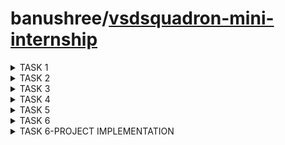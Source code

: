 # banushree/[vsdsquadron-mini-internship](https://github.com/banu0734/intern.git)
</details>

<details>
<summary>TASK 1</summary>
 <br>
    
# Task-1
# Opening and writting program in terminal window.
writing a C programming code to count from 1 to n.
initializing and creating a leafpad named assignment1
![assignment1-1](https://github.com/banu0734/intern/assets/173624112/e0fdbf69-1541-486e-be7b-454f7a13ec25)
writting a code in leafpad for sum of 1 to 5
![assignment1-2](https://github.com/banu0734/intern/assets/173624112/ffb2c678-6465-4aa5-8e97-3cec24665156)
output:
![assignment1-3](https://github.com/banu0734/intern/assets/173624112/54d42f92-9185-4459-b47e-470f468e8195)
writting a code for sum of 1 to 100.
![assignment1-4](https://github.com/banu0734/intern/assets/173624112/1d9857e1-97de-48b5-9dc6-c0f660304a57)
output:
![assignment1-5](https://github.com/banu0734/intern/assets/173624112/676e4942-15ac-4e61-9717-fb611dda97cd)
# Running same program in RISC-V simulator
![assignment1-6](https://github.com/banu0734/intern/assets/173624112/319a80f3-e262-4703-b1c4-a29804fbeb28)
![assignment1-7](https://github.com/banu0734/intern/assets/173624112/679e9f14-8f41-4727-83ae-915558c34f50)
![assignment1-9](https://github.com/banu0734/intern/assets/173624112/40201ba9-d93b-471e-985c-7bc6f4554aee)
![assignment1-8](https://github.com/banu0734/intern/assets/173624112/7f70bbb0-8b14-4dd2-a515-24aedec665de)

</details>

<details>
<summary>TASK 2</summary>
 <br>
    
# Task-2
# CODE

```

#include <stdio.h>
#include <stdbool.h>
#include <stdlib.h> // for abs function

#define NUM_FLOORS 10
#define NUM_ELEVATORS 3

// Define states for each elevator
typedef enum {
    UP,
    IDLE,
    DOWN,
    STOPPED
} ElevatorState;

// Elevator structure
typedef struct {
    int currentFloor;
    ElevatorState state;
} Elevator;

Elevator elevators[NUM_ELEVATORS];

// Function to initialize elevators
void initializeElevators() {
    for (int i = 0; i < NUM_ELEVATORS; ++i) {
        elevators[i].currentFloor = 0;
        elevators[i].state = IDLE;
    }
}

// Function to move an elevator to a specific floor
void moveElevator(Elevator *elevator, int targetFloor) {
    if (elevator->currentFloor < targetFloor) {
        elevator->state = UP;
        while (elevator->currentFloor < targetFloor) {
            elevator->currentFloor++;
            printf("Elevator is moving up, current floor: %d\n", elevator->currentFloor);
        }
        // In a real scenario, update elevator position in hardware
        elevator->state = STOPPED;
    } else if (elevator->currentFloor > targetFloor) {
        elevator->state = DOWN;
        while (elevator->currentFloor > targetFloor) {
            elevator->currentFloor--;
            printf("Elevator is moving down, current floor: %d\n", elevator->currentFloor);
        }
        // In a real scenario, update elevator position in hardware
        elevator->state = STOPPED;
    }
    printf("Elevator arrived at floor %d\n", elevator->currentFloor);
}

// Function to assign an elevator to a floor request
void assignElevator(int floor) {
    // Simple algorithm: find the closest idle elevator
    int minDistance = NUM_FLOORS + 1; // Initialize to a value larger than any possible distance
    Elevator *closestElevator = NULL;

    for (int i = 0; i < NUM_ELEVATORS; ++i) {
        if (elevators[i].state == IDLE) {
            int distance = abs(elevators[i].currentFloor - floor);
            if (distance < minDistance) {
                minDistance = distance;
                closestElevator = &elevators[i];
            }
        }
    }

    if (closestElevator != NULL) {
        moveElevator(closestElevator, floor);
    } else {
        printf("No available elevators to serve floor %d\n", floor);
    }
}

int main() {
    initializeElevators();

    // Example: simulate requests to floors
    assignElevator(5);
    assignElevator(8);
    assignElevator(2);
    assignElevator(6);

    return 0;
}

```
# Detailed explaination and breakdown of the code
## Header Files and Definitions

```
#include <stdio.h>
#include <stdbool.h>
#include <stdlib.h> // for abs function

#define NUM_FLOORS 10
#define NUM_ELEVATORS 3
```
### Header Files:

stdio.h: For standard input/output functions, such as printf.
stdbool.h: For Boolean type (true and false), although it's not directly used in this code.
stdlib.h: For standard library functions, specifically the abs function which calculates the absolute value of an integer.

### Constants:

NUM_FLOORS: Defines the number of floors in the building (10 floors).
NUM_ELEVATORS: Defines the number of elevators in the system (3 elevators).

## Enumeration and Structure Definitions

```
typedef enum {
    UP,
    IDLE,
    DOWN,
    STOPPED
} ElevatorState;
```
### ElevatorState Enum: Defines possible states of an elevator:
* UP: Elevator is moving up.
* IDLE: Elevator is not moving and is waiting for a request.
* DOWN: Elevator is moving down.
* STOPPED: Elevator has stopped moving.

```
typedef struct {
    int currentFloor;
    ElevatorState state;
} Elevator;

Elevator elevators[NUM_ELEVATORS];
```
### Elevator Struct: Defines the properties of an elevator:

      * *currentFloor:* The current floor where the elevator is located.
      * state: The current state of the elevator, using the ElevatorState enum.
### Elevators Array:

An array of NUM_ELEVATORS (3) Elevator structures to represent each elevator in the system.

## Function to Initialize Elevators
```
void initializeElevators() {
    for (int i = 0; i < NUM_ELEVATORS; ++i) {
        elevators[i].currentFloor = 0;
        elevators[i].state = IDLE;
    }
}
```
### initializeElevators:

This function initializes all elevators to be at the ground floor (floor 0) and sets their state to IDLE.

## Function to Move an Elevator to a Specific Floor
```
void moveElevator(Elevator *elevator, int targetFloor) {
    if (elevator->currentFloor < targetFloor) {
        elevator->state = UP;
        while (elevator->currentFloor < targetFloor) {
            elevator->currentFloor++;
            printf("Elevator is moving up, current floor: %d\n", elevator->currentFloor);
        }
        elevator->state = STOPPED;
    } else if (elevator->currentFloor > targetFloor) {
        elevator->state = DOWN;
        while (elevator->currentFloor > targetFloor) {
            elevator->currentFloor--;
            printf("Elevator is moving down, current floor: %d\n", elevator->currentFloor);
        }
        elevator->state = STOPPED;
    }
    printf("Elevator arrived at floor %d\n", elevator->currentFloor);
}
```
### moveElevator:

*Parameters:* Takes a pointer to an Elevator and the targetFloor to which the elevator should move.

*Logic:* 

       * If the currentFloor of the elevator is less than the targetFloor, it sets the state to UP and increments the currentFloor until it reaches the targetFloor.
       * If the currentFloor is greater than the targetFloor, it sets the state to DOWN and decrements the currentFloor until it reaches the targetFloor.
       * Once the elevator reaches the target floor, it sets the state to STOPPED.
       * Throughout the process, it prints the current floor of the elevator to simulate movement.

## Function to Assign an Elevator to a Floor Request

```
void assignElevator(int floor) {
    int minDistance = NUM_FLOORS + 1; // Initialize to a value larger than any possible distance
    Elevator *closestElevator = NULL;

    for (int i = 0; i < NUM_ELEVATORS; ++i) {
        if (elevators[i].state == IDLE) {
            int distance = abs(elevators[i].currentFloor - floor);
            if (distance < minDistance) {
                minDistance = distance;
                closestElevator = &elevators[i];
            }
        }
    }

    if (closestElevator != NULL) {
        moveElevator(closestElevator, floor);
    } else {
        printf("No available elevators to serve floor %d\n", floor);
    }
}
```

### assignElevator:
* *Parameter:* Takes the floor where an elevator is requested.
* *Logic:*

          * Initializes minDistance to a value larger than any possible distance (i.e., NUM_FLOORS + 1).
          * Iterates through each elevator to find the closest idle elevator to the requested floor.
          * If an idle elevator is found that is closer than the current minDistance, updates minDistance and * sets closestElevator to this elevator.
          * If a closest idle elevator is found, calls moveElevator to move it to the requested floor.
          * If no idle elevator is available, prints a message indicating no elevators are available.
  
## Main Function
```
int main() {
    initializeElevators();

    // Example: simulate requests to floors
    assignElevator(5);
    assignElevator(8);
    assignElevator(2);
    assignElevator(6);

    return 0;
}
```
### main:

    * *Initialization:* Calls initializeElevators to set all elevators to the ground floor and state to IDLE.
    * *Simulated Requests:* Simulates requests to floors 5, 8, 2, and 6 by calling assignElevator with these floor numbers.
    * *Return:* Ends the program with return 0.

## Typing the code in Leafpad

![task2-1](https://github.com/banu0734/intern-vsds-quadron-mini-internship/assets/173624112/6137bf1e-8f42-4f4e-9608-f077a2eb89a7)

## Code written in Leafpad

![task2-1](https://github.com/banu0734/intern-vsds-quadron-mini-internship/assets/173624112/ecae2a1b-8b1c-489a-bc5c-8e9edbd886b2)

![task2-2](https://github.com/banu0734/intern-vsds-quadron-mini-internship/assets/173624112/bdbbe7b5-2ddc-4a5c-9852-104aae7e9290)

![task2-3](https://github.com/banu0734/intern-vsds-quadron-mini-internship/assets/173624112/5ddad748-cc8b-4018-8485-7b2a1f9c4b5d)

![task2-4](https://github.com/banu0734/intern-vsds-quadron-mini-internship/assets/173624112/a5fd07ab-b035-4537-a0f1-b8c7f7dd3266)

![task2-5](https://github.com/banu0734/intern-vsds-quadron-mini-internship/assets/173624112/9569b3df-2896-4844-993c-18ec40ab2cfa)

![task2-6](https://github.com/banu0734/intern-vsds-quadron-mini-internship/assets/173624112/21ec0ff2-4cd8-4e14-b1ca-0915961c4af9)

### OUTPUT OBTAINED:

![task2-7](https://github.com/banu0734/intern-vsds-quadron-mini-internship/assets/173624112/2feebd2c-4061-484a-a4d4-bc30dcdb621e)


## Initializing the code in RISC-V GCC

![task2-8r](https://github.com/banu0734/intern-vsds-quadron-mini-internship/assets/173624112/ac81c7b5-e849-41b0-8ffb-febbeaab8cda)

![task2-9r](https://github.com/banu0734/intern-vsds-quadron-mini-internship/assets/173624112/2bbaeedc-320b-4b5d-9035-ac26bc79edb6)

![task2-10r](https://github.com/banu0734/intern-vsds-quadron-mini-internship/assets/173624112/18aa9ea4-b06c-4eb8-bcc6-08ce800a1dd4)


</details>

<details>
<summary>TASK 3</summary>
 <br>
    
# TASK-3

## SPIKE Simulation and observation with -O1 and -Ofast. Upload snapshot of compiled C Code, RISC-V Objdmp with above options on your GitHub repo

![task3-1](https://github.com/banu0734/banushree-vsds-quadron-mini-internship/assets/173624112/aa4a7cb4-3c2c-41e0-8ab8-7080997bcc43)

*This image shows a terminal window in an Ubuntu operating system with a code snippet and some terminal commands executed.*

## Terminal Commands:

### riscv64-unknown-elf-gcc -O1 -mabi=lp64 -march=rv64i -o task2.0 task2.c
    *This command compiles the C code (task2.c) using the riscv64-unknown-elf-gcc compiler for a RISC-V 64-bit architecture.
    *-O1 is a compiler optimization level.
    *-mabi=lp64 specifies the ABI (Application Binary Interface) used.
    *-march=rv64i specifies the target architecture (RISC-V 64-bit).
    *-o task2.0 specifies the output file name (task2.0).
### ls -ltr task2.0

This command lists the details of the task2.0 file in long format, sorted by modification time in reverse order.

![task3-2](https://github.com/banu0734/banushree-vsds-quadron-mini-internship/assets/173624112/b4c3a766-461f-4835-a74c-ee9c619ef247)

*The images show a terminal window with disassembled code, most likely from a RISC-V assembly program, along with a calculator application performing hexadecimal calculations.*

![task3-3](https://github.com/banu0734/banushree-vsds-quadron-mini-internship/assets/173624112/1b0a5f15-8799-4bd3-bb59-d134ce733e92)

### Calculator Application:

    *The calculator is being used in programming mode to perform hexadecimal arithmetic.
    *10314 - 102D8 = 3C: This subtraction calculates the difference between the addresses 10314 and 102D8, which equals 3C in hexadecimal.
    *3C ÷ 4 = F: This division calculates 3C divided by 4, which equals F in hexadecimal.

These disassembly snippets and calculations indicate the process of analyzing and manipulating low-level assembly code, likely for debugging or reverse engineering purposes. The use of the calculator in hexadecimal mode is common in such tasks to understand address offsets and instruction lengths.
## Same Operation in -Ofast optimization level

![task3-4](https://github.com/banu0734/banushree-vsds-quadron-mini-internship/assets/173624112/f30c612f-3da2-4c8c-90f3-5405c49b594a)

### If the code were compiled with the -Ofast optimization level, it would mean that the compiler uses the highest optimization level available, including aggressive optimizations that might break strict compliance with some language standards but aim for maximum performance.

### Terminal Command:

    *riscv64-unknown-elf-gcc -Ofast -mabi=lp64 -march=rv64i -o task2.0 task2.c
    *-Ofast is used instead of -O1.
    *This enables all -O3 optimizations and more, disregarding strict standards compliance in favor of performance.

### Explanation:


    *riscv64-unknown-elf-gcc: The compiler use
    *-mabi=lp64: Specifies the ABI.
    *-march=rv64i: Specifies the target architecture.
    *-o task2.0: Specifies the output file name.
    
### Effects of -Ofast Optimization:

More Aggressive Optimizations: The -Ofast option enables more aggressive optimizations compared to -O1.

### Impact on Performance:

* In general, -Ofast should produce faster executables compared to -O1, as it applies more optimizations.
* This can be especially beneficial in performance-critical applications like an elevator control system where quick response times are crucial.
  
![task3-5](https://github.com/banu0734/banushree-vsds-quadron-mini-internship/assets/173624112/07ead424-f568-4a48-86c1-1449eeaa1316)

* When the code is compiled with the -Ofast optimization flag, it generally means that the compiler will apply aggressive optimizations to make the code run as fast as possible. This can result in significant changes in the structure and content of the generated assembly code compared to a non-optimized or less-optimized build.

* Let's analyze the main function with the starting address at 100b0 and the next instruction address at 10108 in an -Ofast optimized build.
  
![task3-6](https://github.com/banu0734/banushree-vsds-quadron-mini-internship/assets/173624112/e53a12e3-428d-472f-8910-57e0f902cf5b)

### Address Calculation
* The second image suggests using hexadecimal arithmetic to determine instruction addresses. For instance:

* If main starts at 100b0, and the next significant block starts at 10108, the difference (10108 - 100b0) is 58 (in hex).
Dividing 58 by 4 gives 16 (in hex), which means there are 22 (decimal) instructions between these points.

</details>

<details>
<summary>TASK 4</summary>
 <br>
    
# TASK-4

## Identify various RISC-V instruction type (R, I, S, B, U, J) and exact 32-bit instruction code in the instruction type format for below RISC-V instructions 

 ADD r6, r2, r1

 SUB r7, r1, r2

 AND r8, r1, r3

 OR r9, r2, r5

 XOR r10, r1, r4

 SLT r11, r2, r4

 ADDI r12, r4, 5

 SW r3, r1, 2

 SRL r16, r14, r2

 BNE r0, r1, 20

 BEQ r0, r0, 15

 LW r13, r1, 2

 SLL r15, r1, r2

 Upload the 32-bit pattern on Github

## Detailed Explanation of RISC-V Instruction Types:

The RISC-V architecture supports several types of instructions, each with a specific format for encoding the instruction fields. The primary types are R, I, S, B, U, and J. Here's a detailed breakdown of each type, including the fields they use and their bit positions within a 32-bit instruction.

### 1. R-Type Instructions

R-type instructions are used for register-register operations.

* Format: funct7 rs2 rs1 funct3 rd opcode
* Bit positions: [31:25] [24:20] [19:15] [14:12] [11:7] [6:0]

| Field	| Bits | Description |
| --- | --- | --- |
| opcode	| 7	| Specifies the operation type (e.g., 0110011 for R-type) |
| rd	| 5	| Destination register |
| funct3	| 3 |	Operation modifier |
| rs1 |	5	| First source register |
| rs2 |	5	| Second source register |
| funct7 |	7 |	Operation modifier |

### 2. I-Type Instructions

I-type instructions are used for immediate operations, load operations, and some system instructions.

* Format: imm[11:0] rs1 funct3 rd opcode
* Bit positions: [31:20] [19:15] [14:12] [11:7] [6:0]
  
| Field |	Bits | Description |
| --- | --- | --- |
| opcode |	7 | Specifies the operation type (e.g., 0010011 for arithmetic immediates) |
| rd |	5 |	Destination register |
| funct3 |	3 |	Operation modifier |
| rs1 |	5 |	Source register |
| imm |	12 |	Immediate value |

### 3. S-Type Instructions

S-type instructions are used for store operations.

* Format: imm[11:5] rs2 rs1 funct3 imm[4:0] opcode
* Bit positions: [31:25] [24:20] [19:15] [14:12] [11:7] [6:0]
  
| Field |	Bits |	Description |
| --- | --- | --- |
|opcode |	7	 |Specifies the operation type (e.g., 0100011 for stores) |
| imm |	7 + 5	| Immediate value split into two parts (imm[11:5] and imm[4:0]) |
| funct3 |	3	| Operation modifier |
| rs1	| 5	| Base register |
| rs2	| 5	| Source register |

### 4. B-Type Instructions

B-type instructions are used for conditional branch operations.

* Format: imm[12] imm[10:5] rs2 rs1 funct3 imm[4:1] imm[11] opcode
* Bit positions: [31] [30:25] [24:20] [19:15] [14:12] [11:8] [7] [6:0]
  
| Field | 	Bits |	Description |
| --- | --- | --- |
| opcode |	7	| Specifies the operation type (e.g., 1100011 for branches) |
| imm |	1 + 6 + 4 + 1	| Immediate value split into four parts |
| funct3 |	3	| Operation modifier |
| rs1	| 5 | 	First source register |
| rs2	| 5	| Second source register |

### 5. U-Type Instructions

U-type instructions are used for upper immediate operations.

* Format: imm[31:12] rd opcode
* Bit positions: [31:12] [11:7] [6:0]
  
| Field |	Bits |	Description |
| --- | --- | --- |
| opcode |	7	| Specifies the operation type (e.g., 0110111 for LUI) |
| rd |	5	| Destination register |
| imm	| 20	| Immediate value (upper 20 bits) |

### 6. J-Type Instructions

J-type instructions are used for jump operations.

* Format: imm[20] imm[10:1] imm[11] imm[19:12] rd opcode
* Bit positions: [31] [30:21] [20] [19:12] [11:7] [6:0]

| Field	| Bits |	Description |
| --- | --- | --- |
| opcode	| 7 | 	Specifies the operation type (e.g., 1101111 for jumps) |
| imm	| 1 + 10 + 1 + 8 |	Immediate value split into four parts |
| rd	| 5 |	Destination register |

## exact 32-bit instruction code in the instruction type format

### R-Type Instructions

1. ADD r6, r2, r1

* Opcode: 0110011
* Funct3: 000
* Funct7: 0000000
* rs1: 00010 (r2)
* rs2: 00001 (r1)
* rd: 00110 (r6)
* Instruction: 0000000 00001 00010 000 00110 0110011
* Hexadecimal: 0x006101b3
  
2. SUB r7, r1, r2

* Opcode: 0110011
* Funct3: 000
* Funct7: 0100000
* rs1: 00001 (r1)
* rs2: 00010 (r2)
* rd: 00111 (r7)
* Instruction: 0100000 00010 00001 000 00111 0110011
* Hexadecimal: 0x406081b3
  
3. AND r8, r1, r3

* Opcode: 0110011
* Funct3: 111
* Funct7: 0000000
* rs1: 00001 (r1)
* rs2: 00011 (r3)
* rd: 01000 (r8)
* Instruction: 0000000 00011 00001 111 01000 0110011
* Hexadecimal: 0x003081b3
  
4. OR r9, r2, r5

* Opcode: 0110011
* Funct3: 110
* Funct7: 0000000
* rs1: 00010 (r2)
* rs2: 00101 (r5)
* rd: 01001 (r9)
* Instruction: 0000000 00101 00010 110 01001 0110011
* Hexadecimal: 0x005101b3

5. XOR r10, r1, r4

* Opcode: 0110011
* Funct3: 100
* Funct7: 0000000
* rs1: 00001 (r1)
* rs2: 00100 (r4)
* rd: 01010 (r10)
* Instruction: 0000000 00100 00001 100 01010 0110011
* Hexadecimal: 0x004081b3

6. SLT r11, r2, r4

* Opcode: 0110011
* Funct3: 010
* Funct7: 0000000
* rs1: 00010 (r2)
* rs2: 00100 (r4)
* rd: 01011 (r11)
* Instruction: 0000000 00100 00010 010 01011 0110011
* Hexadecimal: 0x004101b3

7. SLL r15, r1, r2

* Opcode: 0110011
* Funct3: 001
* Funct7: 0000000
* rs1: 00001 (r1)
* rs2: 00010 (r2)
* rd: 01111 (r15)
* Instruction: 0000000 00010 00001 001 01111 0110011
* Hexadecimal: 0x002081b3

### I-Type Instructions

1. ADDI r12, r4, 5

* Opcode: 0010011
* Funct3: 000
* Immediate: 000000000101 (5)
* rs1: 00100 (r4)
* rd: 01100 (r12)
* Instruction: 000000000101 00100 000 01100 0010011
* Hexadecimal: 0x00520293

2. LW r13, r1, 2

* Opcode: 0000011
* Funct3: 010
* Immediate: 000000000010 (2)
* rs1: 00001 (r1)
* rd: 01101 (r13)
* Instruction: 000000000010 00001 010 01101 0000011
* Hexadecimal: 0x00208083
  
### S-Type Instructions

1. SW r3, r1, 2
   
* Opcode: 0100011
* Funct3: 010
* Immediate: 000000000010 (2, split into imm[11:5] and imm[4:0])
* imm[11:5]: 0000000
* imm[4:0]: 00010
* rs1: 00001 (r1)
* rs2: 00011 (r3)
* Instruction: 0000000 00011 00001 010 00010 0100011
* Hexadecimal: 0x00208223

### B-Type Instructions

1. BNE r0, r1, 20

* Opcode: 1100011
* Funct3: 001
* Immediate: 0000000000100 (20, split into imm[12], imm[10:5], imm[4:1], and imm[11])
* imm[12]: 0
* imm[10:5]: 000001
* imm[4:1]: 0100
* imm[11]: 0
* rs1: 00001 (r1)
* rs2: 00000 (r0)
* Instruction: 000001 00000 00001 001 0100 1100011
* Hexadecimal: 0x01410063

2. BEQ r0, r0, 15

* Opcode: 1100011
* Funct3: 000
* Immediate: 0000000000111 (15, split into imm[12], imm[10:5], imm[4:1], and imm[11])
* imm[12]: 0
* imm[10:5]: 000001
* imm[4:1]: 0111
* imm[11]: 0
* rs1: 00000 (r0)
* rs2: 00000 (r0)
* Instruction: 000001 00000 00000 000 0111 1100011
* Hexadecimal: 0x00700063

</details>

<details>
<summary>TASK 5</summary>
 <br>
    
# TASK-5

## Step 1: Install Icarus Verilog and GTKWave

![10 7 24-1](https://github.com/banu0734/banushree-vsds-quadron-mini-internship/assets/173624112/034f72b0-5801-4a99-adff-704c17d927cf)

1.Open your terminal.
2.Update your package list to ensure you have the latest information:

    sudo apt-get update
    
3.Install Icarus Verilog and GTKWave:

    sudo apt-get install iverilog gtkwave
    
## Step 2: Clone the Repository and Download Netlist Files

1.Open your terminal if not already open.
2.Clone the repository from GitHub:

    git clone https://github.com/vinayrayapati/iiitb_rv32i
    
3.Navigate to the newly created directory:

    cd iiitb_rv32i
    
## Step 3: Simulate and Run the Verilog Code

1.Open your terminal in the iiitb_rv32i directory.
2.Compile the Verilog code using Icarus Verilog:

    iverilog -o iiitb_rv32i iiitb_rv32i.v iiitb_rv32i_tb.v
    
3.Run the compiled code to generate the simulation output:

    ./iiitb_rv32i
    
## Step 4: View the Output Waveform in GTKWave

1.Open your terminal in the iiitb_rv32i directory.
2.View the generated waveform using GTKWave:

    gtkwave iiitb_rv32i.vcd
    
By following these steps, you'll be able to install the necessary tools, clone the required repository, simulate the Verilog code, and view the output waveforms.

## OUTPUT:

### ADD:
![10 7 24-2](https://github.com/banu0734/banushree-vsds-quadron-mini-internship/assets/173624112/a365ce5c-9786-4659-a896-f7cefb2c8f49)
### ADDI:
![10 7 24-3](https://github.com/banu0734/banushree-vsds-quadron-mini-internship/assets/173624112/f17271ab-116e-4723-98bf-5b954fcc6884)
### SUB:
![10 7 24-4](https://github.com/banu0734/banushree-vsds-quadron-mini-internship/assets/173624112/843b015a-1b9e-45d4-a810-701207ec9a80)
### AND:
![10 7 24-5](https://github.com/banu0734/banushree-vsds-quadron-mini-internship/assets/173624112/d9491f15-db8c-4faa-8746-314b08f831cc)
### OR:
![10 7 24-6](https://github.com/banu0734/banushree-vsds-quadron-mini-internship/assets/173624112/8462a5cc-5c0f-4a79-bd48-2b8f85b19deb)
### XOR:
![10 7 24-7](https://github.com/banu0734/banushree-vsds-quadron-mini-internship/assets/173624112/17381bc8-91f0-4ac8-8ad5-93afcdf41b02)
### SLT:
![10 7 24-8](https://github.com/banu0734/banushree-vsds-quadron-mini-internship/assets/173624112/78049ae4-d966-4b39-a486-3b9244d2ad15)
### BEQ:
![10 7 24-9](https://github.com/banu0734/banushree-vsds-quadron-mini-internship/assets/173624112/f444a703-0382-4e4b-8a35-a555fe554b97)

</details>

<details>
<summary>TASK 6</summary>
 <br>
    
# TASK-6
## PROJECT-Ascent Control Engineer: Creating a Smart Elevator Controller.
## Conceptual Design
### 1. RISC-V Processor Capabilities:

The RISC-V processor will need the following capabilities:

* I/O Ports: To interact with buttons (floor selection, open/close doors), sensors (floor detection, door status), and the motor.
* Timers:  For scheduling tasks and managing delays (e.g., waiting for doors to open/close).
Interrupts: For handling real-time events such as button presses or sensor activations.

### 2. Basic Components:
* Buttons: To request floors, open/close doors.
* Sensors: To detect the current floor and door status.
* Motor Control: To move the elevator up and down.
* Display: To show the current floor and direction of movement.
  
### 3. Elevator Logic:
* Initialization: When powered on, the elevator should run a self-check and move to a predefined floor (usually the ground floor).
* Request Handling: When a button is pressed, the system should register the request and prioritize it based on the current direction of movement and the elevator's position.
* Movement: The motor should be controlled to move the elevator to the requested floors. It should stop at each requested floor, open the doors, wait for a specified time, and then close the doors.
* Safety: Ensure there are mechanisms to handle errors such as doors not closing, sensor failures, or motor issues.
## Implementation Outline
### 1. I/O Management:
* Button Press: Use GPIO pins to read button states.
* Sensor Reading: Use GPIO pins to read floor sensors and door status.
* Motor Control: Use GPIO pins to control motor driver circuits.
  
### 2. State Machine:

Design a state machine to manage the elevator’s operation. Typical states include:

* Idle: Waiting for a request.
* Moving: Elevator is moving to a requested floor.
* Door Opening/Closing: Handling door operations.
* Emergency: Handling emergency situations (e.g., power failure, obstruction).
* 
### 3. Software Logic (Pseudocode):
Even though you mentioned no software code, the logical flow can be represented as follows:

```
initialize_system()
while true:
    if new_request:
        update_request_queue()
    
    if current_state == IDLE:
        if request_queue not empty:
            set_destination(next_request())
            current_state = MOVING
            
    if current_state == MOVING:
        move_to_destination()
        current_state = DOOR_OPENING
        
    if current_state == DOOR_OPENING:
        open_doors()
        wait(door_open_time)
        current_state = DOOR_CLOSING
        
    if current_state == DOOR_CLOSING:
        close_doors()
        if more_requests:
            current_state = MOVING
        else:
            current_state = IDLE

    handle_emergency()
```
### 4. Safety and Redundancy:

* Emergency Stop: Implement an emergency stop button and logic.
* Door Safety: Ensure the doors do not close if an obstruction is detected.
* Power Failure: Implement a backup power source or safe mode in case of power failure.

</details>

<details>
<summary>TASK 6-PROJECT IMPLEMENTATION </summary>
 <br>
 
# TASK-6

## Detailed Explanation of Smart Elevator Controller with VSDSquadron Mini RISC-5 Kit

### Overview

The smart elevator controller leverages the VSDSquadron Mini RISC-5 kit to integrate advanced features for improved functionality, safety, efficiency, and user experience. Below is a detailed explanation of the components required and the working of the system.

### Components Required

1. **VSDSquadron Mini**
   - Core processing unit based on the RISC-V architecture.
   - Provides computational power and interfacing capabilities.

2. **Sensors**
   - **Position Sensors**: Encoders to track the elevator's position.
   - **Load Sensors**: Measure the weight inside the elevator to ensure it is not overloaded.
   - **Door Sensors**: Monitor the status of the elevator doors (open or closed).

3. **Actuators**
   - **Motors**: Control the movement of the elevator up and down.
   - **Relays**: Control the opening and closing of the elevator doors.

4. **User Interface Components**
   - **Display Panels**: Show the current floor and other relevant information.
   - **Buttons**: Allow passengers to select their desired floor.

5. **Breadboard and Jumper Wires**
   - For prototyping and connecting different components.

### Working

#### Floor Selection
1. **User Interaction**: 
   - Passengers interact with the elevator through a user interface. This interface can be:
     - **Inside the Elevator**: Touchscreen, keypad, or button panel.
     - **Outside the Elevator**: Touchscreen, keypad, or button panel on each floor.

2. **Destination Input**: 
   - Passengers select their desired floor using the interface.
   - Additional parameters can be input in some smart elevators, such as:
     - Indicating if they are in a rush.
     - Specific accessibility needs.

#### Elevator Operation
1. **Processing User Input**:
   - The VSDSquadron Mini processes the input from the user interface.
   - Determines the optimal route based on the current position, destination, and other parameters.

2. **Monitoring and Control**:
   - **Position Sensors**: Continuously track the elevator's position and provide feedback to the controller.
   - **Load Sensors**: Ensure the elevator is not overloaded.
   - **Door Sensors**: Ensure the doors are properly closed before the elevator moves.

3. **Actuation**:
   - **Motors**: Controlled to move the elevator to the selected floor.
   - **Relays**: Operate the doors to open and close at the appropriate times.

4. **User Feedback**:
   - **Display Panels**: Show the current floor, upcoming stops, and other relevant information to passengers.
   - **Audio/Visual Alerts**: Inform passengers about elevator arrival, doors opening/closing, and other important notifications.

### Detailed Explanation of Specific Prompts

#### Prompt 1: Floor Selection Process
**Scenario**: A passenger selects a floor inside the elevator car.
1. The passenger enters the elevator car and uses the touchscreen interface to select the 5th floor.
2. The input is registered by the VSDSquadron Mini, which updates the internal queue of requested floors.
3. The controller checks the current position and decides the most efficient route to the 5th floor.
4. The elevator starts moving towards the 5th floor while continuously monitoring sensors.

#### Prompt 2: Handling Additional Parameters
**Scenario**: A passenger with specific accessibility needs uses the elevator.
1. The passenger selects their desired floor and indicates they need extra time to enter/exit the elevator.
2. The VSDSquadron Mini processes this input and adjusts the door operation timings.
3. The elevator provides additional visual and audio cues to assist the passenger.

#### Prompt 3: Safety and Efficiency
**Scenario**: The elevator is overloaded.
1. Passengers enter the elevator, and the load sensors detect an overload condition.
2. The VSDSquadron Mini alerts the passengers through visual and audio cues, indicating that the elevator is overloaded.
3. The elevator doors remain open, and the elevator does not move until the load is reduced to a safe level.

By integrating these advanced features and technologies, the smart elevator controller enhances the overall functionality, safety, efficiency, and user experience.

### CODE:
```
#include <stdint.h>
#include <stdbool.h>

// Define memory-mapped addresses for GPIO control
#define GPIO_BASE_ADDR      0x10000000
#define GPIO_OUTPUT_REG     (*(volatile uint32_t *)(GPIO_BASE_ADDR + 0x00))
#define GPIO_DIRECTION_REG  (*(volatile uint32_t *)(GPIO_BASE_ADDR + 0x04))
#define GPIO_INPUT_REG      (*(volatile uint32_t *)(GPIO_BASE_ADDR + 0x08))

// Define GPIO pin assignments for stepper motor control
#define STEP_PIN            0
#define DIR_PIN             1

// Define GPIO pin assignments for LCD control (example)
#define LCD_RS_PIN          2
#define LCD_EN_PIN          3
#define LCD_D4_PIN          4
#define LCD_D5_PIN          5
#define LCD_D6_PIN          6
#define LCD_D7_PIN          7

// Define GPIO pin assignments for buttons
#define BUTTON_FLOOR_1      8
#define BUTTON_FLOOR_2      9
#define BUTTON_FLOOR_3      10

// Define GPIO pin assignments for load sensor (example)
#define LOAD_SENSOR_PIN     11

// Define constants for motor control
#define STEPS_PER_REV       200   // Number of steps per revolution for the stepper motor
#define STEPS_PER_FLOOR     (STEPS_PER_REV / 3)

// Define elevator floors
#define FLOOR_1             0
#define FLOOR_2             1
#define FLOOR_3             2

// Global variables
volatile uint8_t currentFloor = FLOOR_1;
volatile bool isOverloaded = false;

// Function prototypes
void initGPIO(void);
void moveStepperMotor(uint8_t targetFloor);
void delay(uint32_t milliseconds);  // Function to implement delay
void checkLoadSensor(void);
void handleButtonPresses(void);
void updateLCD(uint8_t floor);
void lcdCommand(uint8_t command);
void lcdData(uint8_t data);
void lcdInit(void);

int main(void) {
    initGPIO();
    lcdInit();

    // Main program loop
    while (1) {
        handleButtonPresses();
        checkLoadSensor();

        // Example: Move elevator to the selected floor
        if (!isOverloaded) {
            moveStepperMotor(currentFloor);
        }

        // Small delay to debounce button presses
        delay(100);
    }

    return 0;
}

void initGPIO(void) {
    // Configure GPIO direction (output for stepper motor control)
    GPIO_DIRECTION_REG |= (1 << STEP_PIN) | (1 << DIR_PIN);

    // Configure GPIO direction (output for LCD control - example)
    GPIO_DIRECTION_REG |= (1 << LCD_RS_PIN) | (1 << LCD_EN_PIN) |
                          (1 << LCD_D4_PIN) | (1 << LCD_D5_PIN) |
                          (1 << LCD_D6_PIN) | (1 << LCD_D7_PIN);

    // Configure GPIO direction (input for buttons and load sensor)
    GPIO_DIRECTION_REG &= ~((1 << BUTTON_FLOOR_1) | (1 << BUTTON_FLOOR_2) | (1 << BUTTON_FLOOR_3) | (1 << LOAD_SENSOR_PIN));
}

void moveStepperMotor(uint8_t targetFloor) {
    // Calculate steps needed to move to the target floor
    int8_t stepsToMove = (int8_t)(targetFloor - currentFloor) * STEPS_PER_FLOOR;

    // Determine direction
    bool direction = (stepsToMove >= 0) ? 1 : 0;
    stepsToMove = abs(stepsToMove);

    // Set direction pin
    if (direction) {
        GPIO_OUTPUT_REG |= (1 << DIR_PIN);  // Set direction pin high for one direction
    } else {
        GPIO_OUTPUT_REG &= ~(1 << DIR_PIN); // Set direction pin low for opposite direction
    }

    // Perform steps
    for (int i = 0; i < stepsToMove; ++i) {
        GPIO_OUTPUT_REG |= (1 << STEP_PIN);  // Pulse step pin
        delay(1);  // Small delay between steps
        GPIO_OUTPUT_REG &= ~(1 << STEP_PIN);
        delay(1);  // Small delay between steps
    }

    // Update current floor
    currentFloor = targetFloor;
    updateLCD(currentFloor);
}

void delay(uint32_t milliseconds) {
    // Example delay function implementation (depending on your clock speed)
    volatile uint32_t delay_cycles = milliseconds * 1000;
    while (delay_cycles--) {
        asm volatile ("nop");
    }
}

void checkLoadSensor(void) {
    // Read load sensor value
    isOverloaded = (GPIO_INPUT_REG & (1 << LOAD_SENSOR_PIN)) ? true : false;
    if (isOverloaded) {
        // Display overload message on LCD
        lcdCommand(0x01);  // Clear display
        lcdData('O');
        lcdData('V');
        lcdData('E');
        lcdData('R');
        lcdData('L');
        lcdData('O');
        lcdData('A');
        lcdData('D');
        lcdData(' ');
    } else {
        // Display current floor on LCD
        updateLCD(currentFloor);
    }
}

void handleButtonPresses(void) {
    if (GPIO_INPUT_REG & (1 << BUTTON_FLOOR_1)) {
        currentFloor = FLOOR_1;
    } else if (GPIO_INPUT_REG & (1 << BUTTON_FLOOR_2)) {
        currentFloor = FLOOR_2;
    } else if (GPIO_INPUT_REG & (1 << BUTTON_FLOOR_3)) {
        currentFloor = FLOOR_3;
    }
}

void updateLCD(uint8_t floor) {
    lcdCommand(0x01);  // Clear display
    lcdData('F');
    lcdData('L');
    lcdData('O');
    lcdData('O');
    lcdData('R');
    lcdData(' ');
    lcdData('0' + floor + 1);  // Display floor number (1, 2, or 3)
}

void lcdCommand(uint8_t command) {
    GPIO_OUTPUT_REG &= ~(1 << LCD_RS_PIN);  // RS = 0 for command
    GPIO_OUTPUT_REG |= (1 << LCD_EN_PIN);  // Enable high
    GPIO_OUTPUT_REG = (GPIO_OUTPUT_REG & 0xFFFFFFF0) | ((command >> 4) & 0x0F);  // Send high nibble
    GPIO_OUTPUT_REG &= ~(1 << LCD_EN_PIN);  // Enable low
    delay(1);  // Small delay
    GPIO_OUTPUT_REG |= (1 << LCD_EN_PIN);  // Enable high
    GPIO_OUTPUT_REG = (GPIO_OUTPUT_REG & 0xFFFFFFF0) | (command & 0x0F);  // Send low nibble
    GPIO_OUTPUT_REG &= ~(1 << LCD_EN_PIN);  // Enable low
    delay(1);  // Small delay
}

void lcdData(uint8_t data) {
    GPIO_OUTPUT_REG |= (1 << LCD_RS_PIN);  // RS = 1 for data
    GPIO_OUTPUT_REG |= (1 << LCD_EN_PIN);  // Enable high
    GPIO_OUTPUT_REG = (GPIO_OUTPUT_REG & 0xFFFFFFF0) | ((data >> 4) & 0x0F);  // Send high nibble
    GPIO_OUTPUT_REG &= ~(1 << LCD_EN_PIN);  // Enable low
    delay(1);  // Small delay
    GPIO_OUTPUT_REG |= (1 << LCD_EN_PIN);  // Enable high
    GPIO_OUTPUT_REG = (GPIO_OUTPUT_REG & 0xFFFFFFF0) | (data & 0x0F);  // Send low nibble
    GPIO_OUTPUT_REG &= ~(1 << LCD_EN_PIN);  // Enable low
    delay(1);  // Small delay
}

void lcdInit(void) {
    // Initialize LCD
    delay(20);  // Wait for LCD to power up
    lcdCommand(0x03);  // Wake up
    delay(5);  // Wait
    lcdCommand(0x03);  // Wake up
    delay(1);  // Wait
    lcdCommand(0x03);  // Wake up
    delay(1);  // Wait
    lcdCommand(0x02);  // Set 4-bit mode
    lcdCommand(0x28);  // Function set: 4-bit mode, 2 lines, 5x8 dots
    lcdCommand(0x0C);  // Display on, cursor off, blink off
    lcdCommand(0x06);  // Entry mode set: Increment cursor
    lcdCommand(0x01);  // Clear display
    delay(2);  // Wait for clear display
}
```
### Code Explanation

1. **Button Handling**:
   - The code now includes buttons to select floors.
   - The `handleButtonPresses` function checks the state of the buttons and updates `currentFloor` accordingly.

2. **Load Sensor**:
   - The `checkLoadSensor` function reads the load sensor value to determine if the elevator is overloaded.
   - If overloaded, it displays an overload message on the LCD.

3. **LCD Control**:
   - Functions `lcdCommand`, `lcdData`, and `lcdInit` are added to handle LCD operations.
   - The `updateLCD` function updates the LCD display with the current floor or an overload message.

#### Motor Control and Safety
- The `moveStepperMotor

` function has been modified to include safety checks for the overload condition.
- The direction and steps for the motor are calculated based on the difference between the current and target floors.

#### Delay Function
- The `delay` function is a simple implementation using a loop to create a time delay, useful for debouncing and step timing.

## RISC-V PROCESSOR:

![_Detailed Connection Diagram for the RISC-V Processor](https://github.com/user-attachments/assets/377fd71f-5b6b-425b-8a6f-03bb61863018)


#### GPIO Pin Assignments

1. **Stepper Motor Control**
   - **STEP_PIN**: GPIO Pin 0
   - **DIR_PIN**: GPIO Pin 1

2. **LCD Control**
   - **LCD_RS_PIN**: GPIO Pin 2
   - **LCD_EN_PIN**: GPIO Pin 3
   - **LCD_D4_PIN**: GPIO Pin 4
   - **LCD_D5_PIN**: GPIO Pin 5
   - **LCD_D6_PIN**: GPIO Pin 6
   - **LCD_D7_PIN**: GPIO Pin 7

3. **Button Inputs**
   - **BUTTON_FLOOR_1**: GPIO Pin 8
   - **BUTTON_FLOOR_2**: GPIO Pin 9
   - **BUTTON_FLOOR_3**: GPIO Pin 10

4. **Load Sensor Input**
   - **LOAD_SENSOR_PIN**: GPIO Pin 11

### Pin Diagram Representation for RISC-V Processor

Here's a detailed pin diagram representation for the RISC-V processor connections based on the given code.

#### Stepper Motor Connections

- **STEP_PIN** (GPIO Pin 0)
  - Connect this pin to the step input of the stepper motor driver.

- **DIR_PIN** (GPIO Pin 1)
  - Connect this pin to the direction input of the stepper motor driver.

#### LCD Display Connections

- **LCD_RS_PIN** (GPIO Pin 2)
  - Connect this pin to the RS pin of the LCD.

- **LCD_EN_PIN** (GPIO Pin 3)
  - Connect this pin to the EN pin of the LCD.

- **LCD_D4_PIN** (GPIO Pin 4)
  - Connect this pin to the D4 pin of the LCD.

- **LCD_D5_PIN** (GPIO Pin 5)
  - Connect this pin to the D5 pin of the LCD.

- **LCD_D6_PIN** (GPIO Pin 6)
  - Connect this pin to the D6 pin of the LCD.

- **LCD_D7_PIN** (GPIO Pin 7)
  - Connect this pin to the D7 pin of the LCD.

#### Button Inputs

- **BUTTON_FLOOR_1** (GPIO Pin 8)
  - Connect one side of a button to this pin and the other side to ground. This button is for selecting Floor 1.

- **BUTTON_FLOOR_2** (GPIO Pin 9)
  - Connect one side of a button to this pin and the other side to ground. This button is for selecting Floor 2.

- **BUTTON_FLOOR_3** (GPIO Pin 10)
  - Connect one side of a button to this pin and the other side to ground. This button is for selecting Floor 3.

#### Load Sensor Input

- **LOAD_SENSOR_PIN** (GPIO Pin 11)
  - Connect the output of the load sensor to this pin.

### Breadboard and Jumper Wires

Using a breadboard and jumper wires, you can create the connections as described above. Ensure that you also connect the ground and power lines appropriately for the LCD, stepper motor driver, and load sensor.

By following this pin diagram and connection guide, you should be able to set up the smart elevator controller system effectively with a RISC-V processor. Ensure to double-check connections for any power and ground requirements specific to your components.

## WORKING:

The smart elevator controller harnesses the power of a RISC-V processor to seamlessly integrate hardware and software, optimizing functionality, enhancing safety, and improving user experience. This sophisticated system interfaces with crucial components like the stepper motor, LCD display, floor selection buttons, and load sensor.

During initialization, GPIO pins are configured to precisely control the stepper motor, enabling accurate floor movements. Simultaneously, the LCD display provides real-time updates on elevator status, floor positions, and system alerts.

User interaction is intuitive with dedicated floor buttons, each mapped to specific GPIO pins. When a passenger selects a floor, the RISC-V processor calculates optimal stepper motor steps for smooth and safe transport.

Safety features include continuous monitoring of elevator load capacity by the load sensor. If limits are exceeded, the system triggers alarms and displays "OVERLOAD" warnings on the LCD, prioritizing passenger safety and equipment longevity.

Operational efficiency is maximized through advanced control algorithms that minimize response times between floor selections, ensuring comfortable rides with minimal vibrations and noise.

Continuous monitoring of button inputs and load sensor data ensures real-time feedback to passengers via the LCD, enhancing confidence and satisfaction.

For maintenance, the controller offers robust diagnostic capabilities, facilitating quick issue resolution and maximizing elevator uptime. Detailed error messages aid maintenance personnel in efficient troubleshooting.

In summary, the smart elevator controller, driven by RISC-V architecture, sets new standards in efficiency, safety, and user satisfaction. It exemplifies the seamless integration of cutting-edge technology and reliable control strategies, transforming elevator operations for enhanced reliability and comfort.


















